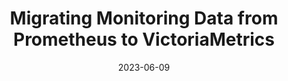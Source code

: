 ---
title: "Migrating Monitoring Data from Prometheus to VictoriaMetrics"
date: 2023-06-09
tags: [""]
dbiblogtitle: migrating-monitoring-data-from-prometheus-to-victoriametrics
---